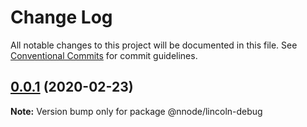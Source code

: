 # Change Log

All notable changes to this project will be documented in this file.
See [Conventional Commits](https://conventionalcommits.org) for commit guidelines.

## [0.0.1](https://github.com/nativecode-dev/nativenode/compare/@nnode/lincoln-debug@0.0.1-next.0...@nnode/lincoln-debug@0.0.1) (2020-02-23)

**Note:** Version bump only for package @nnode/lincoln-debug
